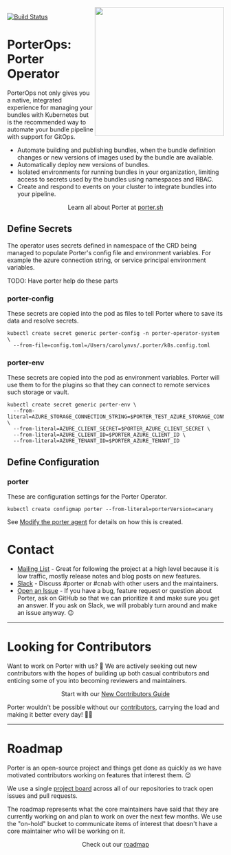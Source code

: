 <img align="right" src="https://porter.sh/images/porter-docs-header.svg" width="300px" />

[![Build Status](https://github.com/getporter/operator/workflows/build/badge.svg)](https://github.com/getporter/operator/actions?query=workflow:pr)

# PorterOps: Porter Operator

PorterOps not only gives you a native, integrated experience for managing your
bundles with Kubernetes but is the recommended way to automate your bundle
pipeline with support for GitOps.

* Automate building and publishing bundles, when the bundle definition changes
  or new versions of images used by the bundle are available.
* Automatically deploy new versions of bundles.
* Isolated environments for running bundles in your organization, limiting
  access to secrets used by the bundles using namespaces and RBAC.
* Create and respond to events on your cluster to integrate bundles into your
  pipeline.

<p align="center">Learn all about Porter at <a href="https://porter.sh">porter.sh</a></p>

## Define Secrets

The operator uses secrets defined in namespace of the CRD being managed to populate
Porter's config file and environment variables. For example the azure connection
string, or service principal environment variables.

TODO: Have porter help do these parts

### porter-config
These secrets are copied into the pod as files to tell Porter where to save its data
and resolve secrets.

```
kubectl create secret generic porter-config -n porter-operator-system \
  --from-file=config.toml=/Users/carolynvs/.porter/k8s.config.toml
```

### porter-env
These secrets are copied into the pod as environment variables. Porter will use them to 
for the plugins so that they can connect to remote services such storage or vault.

```
kubectl create secret generic porter-env \
  --from-literal=AZURE_STORAGE_CONNECTION_STRING=$PORTER_TEST_AZURE_STORAGE_CONNECTION_STRING \
  --from-literal=AZURE_CLIENT_SECRET=$PORTER_AZURE_CLIENT_SECRET \
  --from-literal=AZURE_CLIENT_ID=$PORTER_AZURE_CLIENT_ID \
  --from-literal=AZURE_TENANT_ID=$PORTER_AZURE_TENANT_ID
``` 

## Define Configuration

### porter
These are configuration settings for the Porter Operator.

```
kubectl create configmap porter --from-literal=porterVersion=canary
```

See [Modify the porter agent](/CONTRIBUTING.md#modify-the-porter-agent) for details on 
how this is created.

# Contact

* [Mailing List] - Great for following the project at a high level because it
  is low traffic, mostly release notes and blog posts on new features.
* [Slack] - Discuss #porter or #cnab with other users and the maintainers.
* [Open an Issue] - If you have a bug, feature request or question about Porter,
  ask on GitHub so that we can prioritize it and make sure you get an answer.
  If you ask on Slack, we will probably turn around and make an issue anyway. 😉

[Mailing List]: https://porter.sh/mailing-list
[Slack]: https://porter.sh/community/#slack
[Open an Issue]: https://github.com/getporter/operator/issues/new

---

# Looking for Contributors

Want to work on Porter with us? 💖 We are actively seeking out new contributors
with the hopes of building up both casual contributors and enticing some of you
into becoming reviewers and maintainers.

<p align="center">Start with our <a href="https://porter.sh/contribute/">New Contributors Guide</a>

Porter wouldn't be possible without our [contributors][contributors], carrying
the load and making it better every day! 🙇‍♀️

[contributors]: https://porter.sh/src/CONTRIBUTORS.md

---

# Roadmap

Porter is an open-source project and things get done as quickly as we have
motivated contributors working on features that interest them. 😉

We use a single [project board][board] across all of our repositories to track
open issues and pull requests.

The roadmap represents what the core maintainers have said that they are
currently working on and plan to work on over the next few months. We use the
"on-hold" bucket to communicate items of interest that doesn't have a core
maintainer who will be working on it.

<p align="center">Check out our <a href="https://porter.sh/roadmap">roadmap</a></p>

[board]: https://porter.sh/board